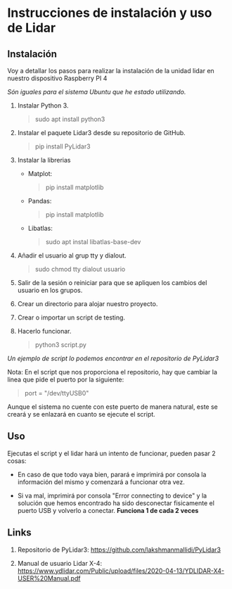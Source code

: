 # Instrucciones de instalación y uso de Lidar
## Instalación
Voy a detallar los pasos para realizar la instalación de la unidad lidar en nuestro dispositivo Raspberry PI 4

*Són iguales para el sistema Ubuntu que he estado utilizando.*

1. Instalar Python 3.
    > sudo apt install python3

2. Instalar el paquete Lidar3 desde su repositorio de GitHub.
    > pip install PyLidar3

3. Instalar la librerias 
    - Matplot:
        > pip install matplotlib
    - Pandas:
        > pip install matplotlib
    - Libatlas:
        > sudo apt instal libatlas-base-dev

4. Añadir el usuario al grup tty y dialout.
    > sudo chmod tty dialout usuario

5. Salir de la sesión o reiniciar para que se apliquen los cambios del usuario en los grupos.

6. Crear un directorio para alojar nuestro proyecto.

7. Crear o importar un script de testing.

8. Hacerlo funcionar.
    > python3 script.py

*Un ejemplo de script lo podemos encontrar en el repositorio de PyLidar3*

Nota: En el script que nos proporciona el repositorio, hay que cambiar la linea que pide el puerto por la siguiente:
> port = "/dev/ttyUSB0"

Aunque el sistema no cuente con este puerto de manera natural, este se creará y se enlazará en cuanto se ejecute el script.

## Uso
Ejecutas el script y el lidar hará un intento de funcionar, pueden pasar 2 cosas:

- En caso de que todo vaya bien, parará e imprimirá por consola la información del mismo y comenzará a funcionar otra vez.

- Si va mal, imprimirá por consola "Error connecting to device" y la solución que hemos encontrado ha sido desconectar fisicamente el puerto USB  y volverlo a conectar. **Funciona 1 de cada 2 veces**

## Links
1. Repositorio de PyLidar3: https://github.com/lakshmanmallidi/PyLidar3

2. Manual de usuario Lidar X-4: 
    https://www.ydlidar.com/Public/upload/files/2020-04-13/YDLIDAR-X4-USER%20Manual.pdf